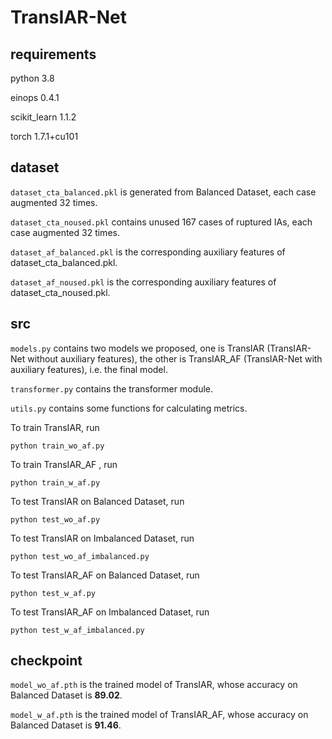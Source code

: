 # TransIAR-Net



## requirements

python 3.8

einops 0.4.1

scikit_learn 1.1.2

torch 1.7.1+cu101



## dataset

`dataset_cta_balanced.pkl` is generated from Balanced Dataset, each case augmented 32 times.

`dataset_cta_noused.pkl` contains  unused 167 cases of ruptured IAs, each case augmented 32 times.

`dataset_af_balanced.pkl` is the corresponding auxiliary features of dataset_cta_balanced.pkl.

`dataset_af_noused.pkl` is the corresponding auxiliary features of dataset_cta_noused.pkl.



## src

`models.py` contains two models we proposed, one is TransIAR (TransIAR-Net without auxiliary features), the other is TransIAR_AF (TransIAR-Net with auxiliary features), i.e. the final model.

`transformer.py` contains the transformer module.

`utils.py` contains some functions for calculating metrics.



To train TransIAR, run

```
python train_wo_af.py
```

To train TransIAR_AF , run

```
python train_w_af.py
```



To test TransIAR on Balanced Dataset, run

```
python test_wo_af.py
```

To test TransIAR on Imbalanced Dataset, run

```
python test_wo_af_imbalanced.py
```



To test TransIAR_AF on Balanced Dataset, run

```
python test_w_af.py
```

To test TransIAR_AF on Imbalanced Dataset, run

```
python test_w_af_imbalanced.py
```



## checkpoint

`model_wo_af.pth` is the trained model of TransIAR, whose accuracy on Balanced Dataset  is **89.02**.

`model_w_af.pth` is the trained model of TransIAR_AF, whose accuracy on Balanced Dataset  is **91.46**.